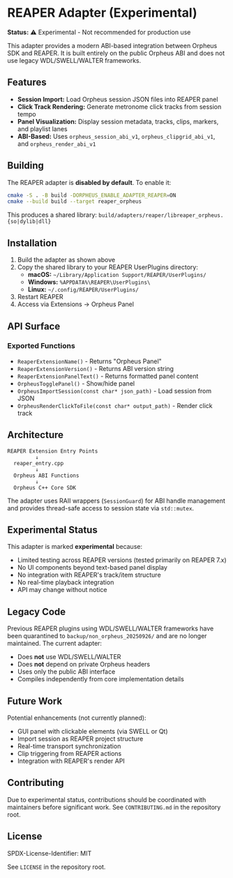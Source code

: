 # REAPER Adapter (Experimental)

**Status:** ⚠️  Experimental - Not recommended for production use

This adapter provides a modern ABI-based integration between Orpheus SDK and REAPER. It is built entirely on the public Orpheus ABI and does not use legacy WDL/SWELL/WALTER frameworks.

## Features

- **Session Import:** Load Orpheus session JSON files into REAPER panel
- **Click Track Rendering:** Generate metronome click tracks from session tempo
- **Panel Visualization:** Display session metadata, tracks, clips, markers, and playlist lanes
- **ABI-Based:** Uses `orpheus_session_abi_v1`, `orpheus_clipgrid_abi_v1`, and `orpheus_render_abi_v1`

## Building

The REAPER adapter is **disabled by default**. To enable it:

```bash
cmake -S . -B build -DORPHEUS_ENABLE_ADAPTER_REAPER=ON
cmake --build build --target reaper_orpheus
```

This produces a shared library: `build/adapters/reaper/libreaper_orpheus.{so|dylib|dll}`

## Installation

1. Build the adapter as shown above
2. Copy the shared library to your REAPER UserPlugins directory:
   - **macOS:** `~/Library/Application Support/REAPER/UserPlugins/`
   - **Windows:** `%APPDATA%\REAPER\UserPlugins\`
   - **Linux:** `~/.config/REAPER/UserPlugins/`
3. Restart REAPER
4. Access via Extensions → Orpheus Panel

## API Surface

### Exported Functions

- `ReaperExtensionName()` - Returns "Orpheus Panel"
- `ReaperExtensionVersion()` - Returns ABI version string
- `ReaperExtensionPanelText()` - Returns formatted panel content
- `OrpheusTogglePanel()` - Show/hide panel
- `OrpheusImportSession(const char* json_path)` - Load session from JSON
- `OrpheusRenderClickToFile(const char* output_path)` - Render click track

## Architecture

```
REAPER Extension Entry Points
         ↓
  reaper_entry.cpp
         ↓
  Orpheus ABI Functions
         ↓
  Orpheus C++ Core SDK
```

The adapter uses RAII wrappers (`SessionGuard`) for ABI handle management and provides thread-safe access to session state via `std::mutex`.

## Experimental Status

This adapter is marked **experimental** because:

- Limited testing across REAPER versions (tested primarily on REAPER 7.x)
- No UI components beyond text-based panel display
- No integration with REAPER's track/item structure
- No real-time playback integration
- API may change without notice

## Legacy Code

Previous REAPER plugins using WDL/SWELL/WALTER frameworks have been quarantined to `backup/non_orpheus_20250926/` and are no longer maintained. The current adapter:

- Does **not** use WDL/SWELL/WALTER
- Does **not** depend on private Orpheus headers
- Uses only the public ABI interface
- Compiles independently from core implementation details

## Future Work

Potential enhancements (not currently planned):

- GUI panel with clickable elements (via SWELL or Qt)
- Import session as REAPER project structure
- Real-time transport synchronization
- Clip triggering from REAPER actions
- Integration with REAPER's render API

## Contributing

Due to experimental status, contributions should be coordinated with maintainers before significant work. See `CONTRIBUTING.md` in the repository root.

## License

SPDX-License-Identifier: MIT

See `LICENSE` in the repository root.
